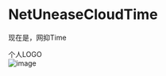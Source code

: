 # NetUneaseCloudTime
现在是，网抑Time  
  
个人LOGO  
![image](https://github.com/SnhAenIgseAl/SnhAenIgseAl/blob/master/SnhAenIgseAl_2.png)
